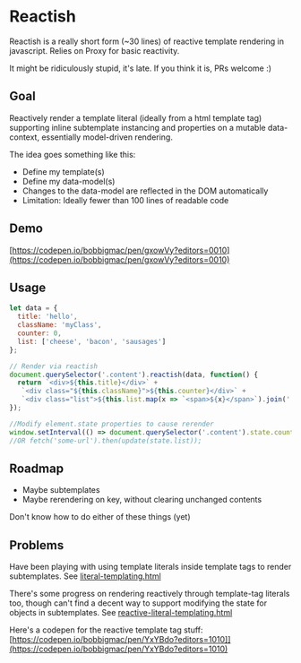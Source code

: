 # Reactish

Reactish is a really short form (~30 lines) of reactive template rendering in javascript. Relies on Proxy for basic reactivity.

It might be ridiculously stupid, it's late. If you think it is, PRs welcome :)

## Goal

Reactively render a template literal (ideally from a html template tag) supporting inline subtemplate instancing and properties on a mutable data-context, essentially model-driven rendering.

The idea goes something like this:
- Define my template(s)
- Define my data-model(s)
- Changes to the data-model are reflected in the DOM automatically
- Limitation: Ideally fewer than 100 lines of readable code

## Demo

[https://codepen.io/bobbigmac/pen/gxowVy?editors=0010](https://codepen.io/bobbigmac/pen/gxowVy?editors=0010)

## Usage

```javascript
let data = {
  title: 'hello',
  className: 'myClass',
  counter: 0,
  list: ['cheese', 'bacon', 'sausages']
};

// Render via reactish
document.querySelector('.content').reactish(data, function() {
  return `<div>${this.title}</div>` + 
   `<div class="${this.className}">${this.counter}</div>` + 
   `<div class="list">${this.list.map(x => `<span>${x}</span>`).join(' ')}</div>`
});

//Modify element.state properties to cause rerender
window.setInterval(() => document.querySelector('.content').state.counter++, 1000);
//OR fetch('some-url').then(update(state.list));
```

## Roadmap

- Maybe subtemplates
- Maybe rerendering on key, without clearing unchanged contents

Don't know how to do either of these things (yet)

## Problems

Have been playing with using template literals inside template tags to render subtemplates. See [literal-templating.html](./literal-templating.html)

There's some progress on rendering reactively through template-tag literals too, though can't find a decent way to support modifying the state for objects in subtemplates. See [reactive-literal-templating.html](./reactive-literal-templating.html)

Here's a codepen for the reactive template tag stuff: [https://codepen.io/bobbigmac/pen/YxYBdo?editors=1010]](https://codepen.io/bobbigmac/pen/YxYBdo?editors=1010)